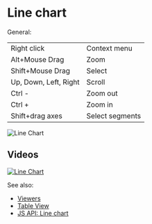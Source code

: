 <!-- TITLE: Line chart -->
<!-- SUBTITLE: -->

# Line chart

General:

|                       |                 |
|-----------------------|-----------------|
| Right click           | Context menu    |
| Alt+Mouse Drag        | Zoom            |
| Shift+Mouse Drag      | Select          |
| Up, Down, Left, Right | Scroll          |
| Ctrl -                | Zoom out        |
| Ctrl +                | Zoom in         |
| Shift+drag axes       | Select segments |

![Line Chart](../../uploads/gifs/line-chart.gif "Line chart")

## Videos

[![Line Chart](../../uploads/youtube/visualizations2.png "Open on Youtube")](https://www.youtube.com/watch?v=7MBXWzdC0-I&t=934s)

See also:

* [Viewers](../viewers.md)
* [Table View](../../overview/table-view.md)
* [JS API: Line chart](https://public.datagrok.ai/js/samples/ui/viewers/types/line-chart)
